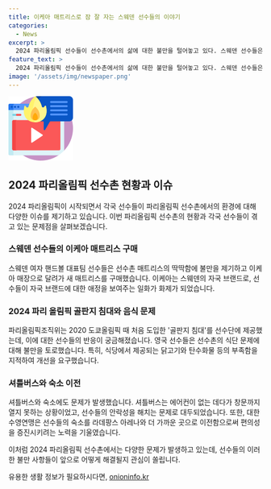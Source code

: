 ```yaml
---
title: 이케아 매트리스로 잠 잘 자는 스웨덴 선수들의 이야기
categories:
  - News
excerpt: >
  2024 파리올림픽 선수들이 선수촌에서의 삶에 대한 불만을 털어놓고 있다. 스웨덴 선수들은 딱딱한 매트리스로 인해 이케아 매트리스를 새로 구입했고, 영국 선수들은 선수촌 식당의 식사 품질에 대한 불만을 표현했다. 또한, 셔틀버스는 에어컨이 없고 창문을 열 수 없어 선수들에게 불편을 초래하고 있다.  이러한 불만으로 인해 일부 선수들은 숙소를 변경하거나 추가적인 대책을 마련하고 있다.
feature_text: >
  2024 파리올림픽 선수들이 선수촌에서의 삶에 대한 불만을 털어놓고 있다. 스웨덴 선수들은 딱딱한 매트리스로 인해 이케아 매트리스를 새로 구입했고, 영국 선수들은 선수촌 식당의 식사 품질에 대한 불만을 표현했다. 또한, 셔틀버스는 에어컨이 없고 창문을 열 수 없어 선수들에게 불편을 초래하고 있다.  이러한 불만으로 인해 일부 선수들은 숙소를 변경하거나 추가적인 대책을 마련하고 있다.
image: '/assets/img/newspaper.png'
---
```


<p><img src="/assets/img/news.png" alt="rentncar 속보" /></p>

<h2 data-ke-size="size26">2024 파리올림픽 선수촌 현황과 이슈</h2>

<p data-ke-size="size16">2024 파리올림픽이 시작되면서 각국 선수들이 파리올림픽 선수촌에서의 환경에 대해 다양한 이슈를 제기하고 있습니다. 이번 파리올림픽 선수촌의 현황과 각국 선수들이 겪고 있는 문제점을 살펴보겠습니다.</p>

<h3>스웨덴 선수들의 이케아 매트리스 구매</h3>

<p data-ke-size="size16">스웨덴 여자 핸드볼 대표팀 선수들은 선수촌 매트리스의 딱딱함에 불만을 제기하고 이케아 매장으로 달려가 새 매트리스를 구매했습니다. 이케아는 스웨덴의 자국 브랜드로, 선수들이 자국 브랜드에 대한 애정을 보여주는 일화가 화제가 되었습니다.</p>

<h3>2024 파리 올림픽 골판지 침대와 음식 문제</h3>

<p data-ke-size="size16">파리올림픽조직위는 2020 도쿄올림픽 때 처음 도입한 '골판지 침대'를 선수단에 제공했는데, 이에 대한 선수들의 반응이 궁금해졌습니다. 영국 선수들은 선수촌의 식단 문제에 대해 불만을 토로했습니다. 특히, 식당에서 제공되는 닭고기와 탄수화물 등의 부족함을 지적하여 개선을 요구했습니다.</p>

<h3>셔틀버스와 숙소 이전</h3>

<p data-ke-size="size16">셔틀버스와 숙소에도 문제가 발생했습니다. 셔틀버스는 에어컨이 없는 데다가 창문까지 열지 못하는 상황이었고, 선수들의 안락성을 해치는 문제로 대두되었습니다. 또한, 대한수영연맹은 선수들의 숙소를 라데팡스 아레나와 더 가까운 곳으로 이전함으로써 편의성을 증진시키려는 노력을 기울였습니다.</p>

<p data-ke-size="size16">이처럼 2024 파리올림픽 선수촌에서는 다양한 문제가 발생하고 있는데, 선수들의 이러한 불만 사항들이 앞으로 어떻게 해결될지 관심이 쏠립니다.</p>
유용한 생활 정보가 필요하시다면, <a href="https://onioninfo.kr" rel="dofollow">onioninfo.kr</a>



